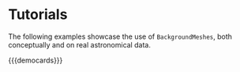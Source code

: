 # Tutorials

The following examples showcase the use of `BackgroundMeshes`, both conceptually and on real astronomical data.

{{{democards}}}